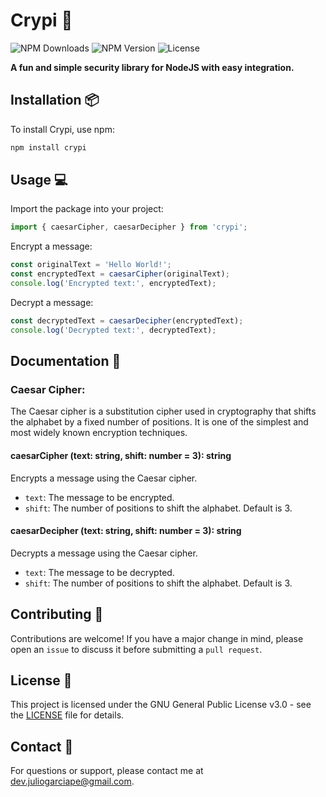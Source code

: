 # Crypi :snake:

![NPM Downloads](https://img.shields.io/npm/d18m/crypi?label=Downloads)
![NPM Version](https://img.shields.io/npm/v/crypi?label=Version)
![License](https://img.shields.io/npm/l/crypi?label=License)

**A fun and simple security library for NodeJS with easy integration.**

## Installation :package:

To install Crypi, use npm:

```sh
npm install crypi
```

## Usage :computer:

Import the package into your project:

```javascript
import { caesarCipher, caesarDecipher } from 'crypi';
```

Encrypt a message:

```javascript
const originalText = 'Hello World!';
const encryptedText = caesarCipher(originalText);
console.log('Encrypted text:', encryptedText);
```

Decrypt a message:

```javascript
const decryptedText = caesarDecipher(encryptedText);
console.log('Decrypted text:', decryptedText);
```

## Documentation :book:

### Caesar Cipher:

The Caesar cipher is a substitution cipher used in cryptography that shifts the alphabet by a fixed number of positions. It is one of the simplest and most widely known encryption techniques.

#### caesarCipher (text: string, shift: number = 3): string

Encrypts a message using the Caesar cipher.

- `text`: The message to be encrypted.
- `shift`: The number of positions to shift the alphabet. Default is 3.

#### caesarDecipher (text: string, shift: number = 3): string

Decrypts a message using the Caesar cipher.

- `text`: The message to be decrypted.
- `shift`: The number of positions to shift the alphabet. Default is 3.

## Contributing :handshake:

Contributions are welcome! If you have a major change in mind, please open an `issue` to discuss it before submitting a `pull request`.

## License :scroll:

This project is licensed under the GNU General Public License v3.0 - see the [LICENSE](LICENSE) file for details.

## Contact :email:

For questions or support, please contact me at [dev.juliogarciape@gmail.com](mailto:dev.juliogarciape@gmail.com).
